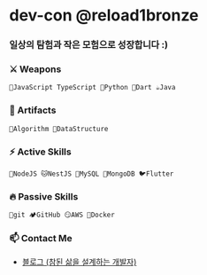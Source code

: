 # dev-con @reload1bronze
  
### 일상의 탐험과 작은 모험으로 성장합니다 :)

### ⚔️ Weapons
```javascript
🐥JavaScript TypeScript 🐍Python 🎯Dart ☕Java   
```

### 🔮 Artifacts
```javascript
🤔Algorithm 💬DataStructure
```

### ⚡ Active Skills
```javascript
🦕NodeJS 🐱NestJS 🐬MySQL 🍃MongoDB 🐦Flutter   
```

### 🔥 Passive Skills
```javascript
🚩git 🏕️GitHub 😏AWS 🐋Docker
```

### 📫 Contact Me
- <a href="https://bit.ly/3EYvpfh">블로그 (참된 삶을 설계하는 개발자)</a>
